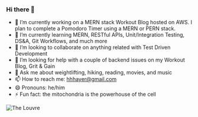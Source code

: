 ### Hi there 👋

- 🔭 I’m currently working on a MERN stack Workout Blog hosted on AWS. I plan to complete a Pomodoro Timer using a MERN or PERN stack.
- 🌱 I’m currently learning MERN, RESTful APIs, Unit/Integration Testing, DS&A, Git Workflows, and much more
- 👯 I’m looking to collaborate on anything related with Test Driven Development
- 🤔 I’m looking for help with a couple of backend issues on my Workout Blog, Grit & Gain
- 💬 Ask me about weightlifting, hiking, reading, movies, and music
- 📫 How to reach me: hhhayer@gmail.com 
- 😄 Pronouns: he/him
- ⚡ Fun fact: the mitochondria is the powerhouse of the cell







![The Louvre](https://images.unsplash.com/photo-1602749986128-6e4da3f31381?ixid=MnwxMjA3fDB8MHxwaG90by1wYWdlfHx8fGVufDB8fHx8&ixlib=rb-1.2.1&auto=format&fit=crop&w=1234&q=80 "Logo Title Text 1")
